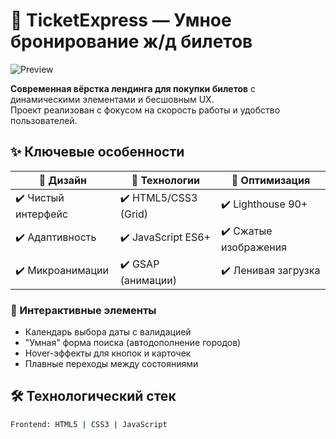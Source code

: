 # 🚂 TicketExpress — Умное бронирование ж/д билетов

![Preview](/assets/preview.jpg) <!-- Замените на реальный скриншот -->

**Современная вёрстка лендинга для покупки билетов** с динамическими элементами и бесшовным UX.  
Проект реализован с фокусом на скорость работы и удобство пользователей.

## ✨ Ключевые особенности

| 🔹 **Дизайн**          | 🔹 **Технологии**       | 🔹 **Оптимизация**      |
|-----------------------|-----------------------|-----------------------|
| ✔️ Чистый интерфейс   | ✔️ HTML5/CSS3 (Grid)  | ✔️ Lighthouse 90+     |
| ✔️ Адаптивность       | ✔️ JavaScript ES6+    | ✔️ Сжатые изображения |
| ✔️ Микроанимации      | ✔️ GSAP (анимации)    | ✔️ Ленивая загрузка   |

### 🎯 Интерактивные элементы
- Календарь выбора даты с валидацией
- "Умная" форма поиска (автодополнение городов)
- Hover-эффекты для кнопок и карточек
- Плавные переходы между состояниями

## 🛠 Технологический стек
```bash
Frontend: HTML5 | CSS3 | JavaScript
